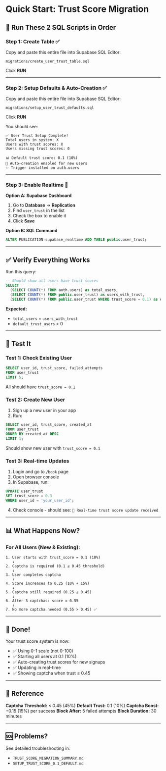 # Quick Start: Trust Score Migration

## 🚀 Run These 2 SQL Scripts in Order

### Step 1: Create Table ✅
Copy and paste this entire file into Supabase SQL Editor:
```
migrations/create_user_trust_table.sql
```
Click **RUN**

---

### Step 2: Setup Defaults & Auto-Creation ✅
Copy and paste this entire file into Supabase SQL Editor:
```
migrations/setup_user_trust_defaults.sql
```
Click **RUN**

You should see:
```
✅ User Trust Setup Complete!
Total users in system: X
Users with trust scores: X
Users missing trust scores: 0

📊 Default trust score: 0.1 (10%)
🔄 Auto-creation enabled for new users
✨ Trigger installed on auth.users
```

---

### Step 3: Enable Realtime 🔄

**Option A: Supabase Dashboard**
1. Go to **Database** → **Replication**
2. Find `user_trust` in the list
3. Check the box to enable it
4. Click **Save**

**Option B: SQL Command**
```sql
ALTER PUBLICATION supabase_realtime ADD TABLE public.user_trust;
```

---

## ✅ Verify Everything Works

Run this query:
```sql
-- Should show all users have trust scores
SELECT
  (SELECT COUNT(*) FROM auth.users) as total_users,
  (SELECT COUNT(*) FROM public.user_trust) as users_with_trust,
  (SELECT COUNT(*) FROM public.user_trust WHERE trust_score = 0.1) as default_trust_users;
```

**Expected:**
- `total_users` = `users_with_trust`
- `default_trust_users` > 0

---

## 🧪 Test It

### Test 1: Check Existing User
```sql
SELECT user_id, trust_score, failed_attempts
FROM user_trust
LIMIT 5;
```
All should have `trust_score = 0.1`

### Test 2: Create New User
1. Sign up a new user in your app
2. Run:
```sql
SELECT user_id, trust_score, created_at
FROM user_trust
ORDER BY created_at DESC
LIMIT 1;
```
Should show new user with `trust_score = 0.1`

### Test 3: Real-time Updates
1. Login and go to `/book` page
2. Open browser console
3. In Supabase, run:
```sql
UPDATE user_trust
SET trust_score = 0.3
WHERE user_id = 'your_user_id';
```
4. Check console - should see: `🔔 Real-time trust score update received`

---

## 📊 What Happens Now?

### For All Users (New & Existing):
```
1. User starts with trust_score = 0.1 (10%)
   ↓
2. Captcha is required (0.1 ≤ 0.45 threshold)
   ↓
3. User completes captcha
   ↓
4. Score increases to 0.25 (10% + 15%)
   ↓
5. Captcha still required (0.25 ≤ 0.45)
   ↓
6. After 3 captchas: score = 0.55
   ↓
7. No more captcha needed (0.55 > 0.45) ✅
```

---

## 🎯 Done!

Your trust score system is now:
- ✅ Using 0-1 scale (not 0-100)
- ✅ Starting all users at 0.1 (10%)
- ✅ Auto-creating trust scores for new signups
- ✅ Updating in real-time
- ✅ Showing captcha when trust ≤ 0.45

---

## 📝 Reference

**Captcha Threshold:** ≤ 0.45 (45%)
**Default Trust:** 0.1 (10%)
**Captcha Boost:** +0.15 (15%) per success
**Block After:** 5 failed attempts
**Block Duration:** 30 minutes

---

## 🆘 Problems?

See detailed troubleshooting in:
- `TRUST_SCORE_MIGRATION_SUMMARY.md`
- `SETUP_TRUST_SCORE_0.1_DEFAULT.md`
